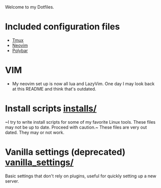 Welcome to my Dotfiles.

# Included configuration files
  - [Tmux](https://hackernoon.com/a-gentle-introduction-to-tmux-8d784c404340)
  - [Neovim](https://neovim.io/)
  - [Polybar](https://github.com/jaagr/polybar)

# VIM

  - My neovim set up is now all lua and LazyVim. One day I may look back at this
    README and think that's outdated.

# Install scripts [installs/](installs)

  ~I try to write install scripts for some of my favorite Linux tools. These
  files may not be up to date. Proceed with caution.~
  These files are very out dated. They may or not work.


# Vanilla settings (deprecated) [vanilla_settings/](vanilla_settings)
  
  Basic settings that don't rely on plugins, useful for quickly setting up a
  new server.

